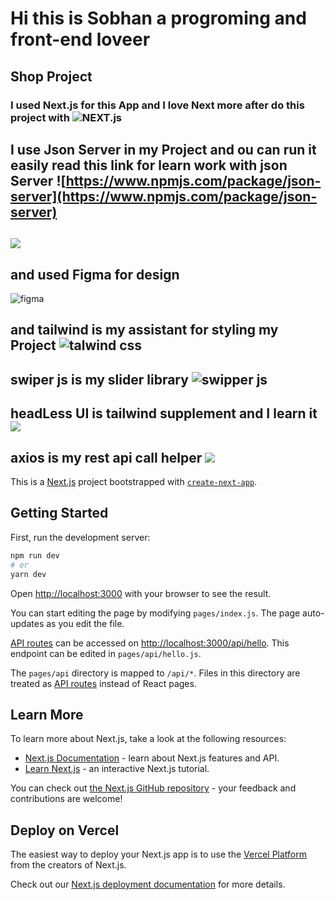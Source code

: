 # Hi this is Sobhan a progroming and front-end loveer



## Shop Project
### I used Next.js for this App and I love Next more after do this project with ![NEXT.js](https://lozilearn.com/storage/2021/04/nextjs.png)

## I use Json Server in my Project and ou can run it easily  read this link for learn work with json Server ![https://www.npmjs.com/package/json-server](https://www.npmjs.com/package/json-server)
  ## ![](https://static.cdn.asset.aparat.com/avt/44460383-1435-b__4631.jpg)

## and used Figma for design 
![figma](https://play-lh.googleusercontent.com/efwNlvQ3pch_-hZ9xeHf6YF-f_rHzQQo21IVevPLOxpzSVfxuVKom2_7C6axFbC-3rU)
## and  tailwind is my assistant for styling my Project  ![talwind css](https://media.geeksforgeeks.org/wp-content/cdn-uploads/20211110050115/Tailwind-CSS-Tutorial.png)
 ## swiper js is my slider library ![swipper js](https://swiperjs.com/images/share-banner-3.png)
 ## headLess UI is tailwind supplement  and I learn it ![](https://repository-images.githubusercontent.com/295992065/4bd52200-0043-11eb-9711-359a3854d4dc)
 ## axios is my rest api call helper ![](https://i.morioh.com/201028/78bb1d3b.webp)






This is a [Next.js](https://nextjs.org/) project bootstrapped with [`create-next-app`](https://github.com/vercel/next.js/tree/canary/packages/create-next-app).






## Getting Started

First, run the development server:

```bash
npm run dev
# or
yarn dev
```

Open [http://localhost:3000](http://localhost:3000) with your browser to see the result.

You can start editing the page by modifying `pages/index.js`. The page auto-updates as you edit the file.

[API routes](https://nextjs.org/docs/api-routes/introduction) can be accessed on [http://localhost:3000/api/hello](http://localhost:3000/api/hello). This endpoint can be edited in `pages/api/hello.js`.

The `pages/api` directory is mapped to `/api/*`. Files in this directory are treated as [API routes](https://nextjs.org/docs/api-routes/introduction) instead of React pages.

## Learn More

To learn more about Next.js, take a look at the following resources:

- [Next.js Documentation](https://nextjs.org/docs) - learn about Next.js features and API.
- [Learn Next.js](https://nextjs.org/learn) - an interactive Next.js tutorial.

You can check out [the Next.js GitHub repository](https://github.com/vercel/next.js/) - your feedback and contributions are welcome!

## Deploy on Vercel

The easiest way to deploy your Next.js app is to use the [Vercel Platform](https://vercel.com/new?utm_medium=default-template&filter=next.js&utm_source=create-next-app&utm_campaign=create-next-app-readme) from the creators of Next.js.

Check out our [Next.js deployment documentation](https://nextjs.org/docs/deployment) for more details.
